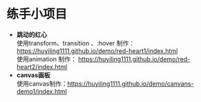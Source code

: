 # 练手小项目
- **跳动的红心**  
使用transform、transition 、:hover 制作：   https://huyiling1111.github.io/demo/red-heart1/index.html  
使用animation 制作： https://huyiling1111.github.io/demo/red-heart2/index.html 
- **canvas画板**  
使用canvas制作：https://huyiling1111.github.io/demo/canvans-demo1/index.html 
